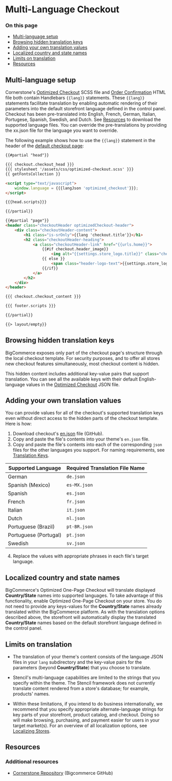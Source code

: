 # Multi-Language Checkout


<div class="otp" id="no-index">

### On this page
- [Multi-language setup](#multi-language-setup)
- [Browsing hidden translation keys](#browsing-hidden-translation-keys)
- [Adding your own translation values](#adding-your-own-translation-values)
- [Localized country and state names](#localized-country-and-state-names)
- [Limits on translation](#limits-on-translation)
- [Resources](#resources)

</div>

## Multi-language setup

Cornerstone's [Optimized Checkout](https://github.com/bigcommerce/cornerstone/blob/master/assets/scss/optimized-checkout.scss) SCSS file and [Order Confirmation](https://github.com/bigcommerce/cornerstone/blob/master/templates/pages/order-confirmation.html) HTML file both contain Handlebars `{{lang}}` statements. These `{{lang}}` statements facilitate translation by enabling automatic rendering of their parameters into the default storefront language defined in the control panel. Checkout has been pre-translated into English, French, German, Italian, Portugese, Spanish, Swedish, and Dutch. See [Resources](https://developer.bigcommerce.com/stencil-docs/localization/localizing-stores#resources) to download the supported language files. You can override the pre-translations by providing the xx.json file for the language you want to override.

The following example shows how to use the `{{lang}}` statement in the header of the [default checkout page](https://github.com/bigcommerce/cornerstone/blob/master/templates/pages/checkout.html): 

```html
{{#partial "head"}}

{{{ checkout.checkout_head }}}
{{{ stylesheet '/assets/css/optimized-checkout.scss' }}}
{{ getFontsCollection }}

<script type="text/javascript">
    window.language = {{{langJson 'optimized_checkout'}}};
</script>

{{{head.scripts}}}

{{/partial}}

{{#partial "page"}}
<header class="checkoutHeader optimizedCheckout-header">
    <div class="checkoutHeader-content">
        <h1 class="is-srOnly">{{lang 'checkout.title'}}</h1>
        <h2 class="checkoutHeader-heading">
            <a class="checkoutHeader-link" href="{{urls.home}}">
                {{#if checkout.header_image}}
                    <img alt="{{settings.store_logo.title}}" class="checkoutHeader-logo" id="logoImage" src="{{ checkout.header_image }}"/>
                {{ else }}
                    <span class="header-logo-text">{{settings.store_logo.title}}</span>
                {{/if}}
            </a>
        </h2>
    </div>
</header>

{{{ checkout.checkout_content }}}

{{{ footer.scripts }}}

{{/partial}}

{{> layout/empty}}
```

## Browsing hidden translation keys
BigCommerce exposes only part of the checkout page's structure through the local checkout template. For security purposes, and to offer all stores new checkout features simultaneously, most checkout content is hidden.

This hidden content includes additional key-value pairs that support translation. You can see all the available keys with their default English-language values in the [Optimized Checkout](https://github.com/bigcommerce/checkout-js/blob/master/src/app/locale/translations/en.json) JSON file.

## Adding your own translation values

You can provide values for all of the checkout's supported translation keys even without direct access to the hidden parts of the checkout template. Here is how:

1. Download checkout's [en.json](https://github.com/bigcommerce/checkout-js/blob/master/src/app/locale/translations/en.json) file (GitHub).
2. Copy and paste the file's contents into your theme's `en.json` file.
3. Copy and paste the file's contents into each of the corresponding `json` files for the other languages you support. For naming requirements, see [Translation Keys](https://developer.bigcommerce.com/stencil-docs/localization/translation-keys#the-schema).

| Supported Language | Required Translation File Name |
|-|-|
| German | `de.json` |
| Spanish (Mexico) | `es-MX.json` |
| Spanish | `es.json` |
| French | `fr.json` |
| Italian | `it.json` |
| Dutch | `nl.json` |
| Portuguese (Brazil)| `pt-BR.json`|
| Portuguese (Portugal) | `pt.json`|
| Swedish | `sv.json`|

4. Replace the values with appropriate phrases in each file's target language.

## Localized country and state names

BigCommerce's Optimized One-Page Checkout will translate displayed **Country/State** names into supported languages. To take advantage of this functionality, enable Optimized One-Page Checkout on your store. You do not need to provide any keys-values for the **Country/State** names already translated within the BigCommerce platform. As with the translation options described above, the storefront will automatically display the translated **Country/State** names based on the default storefront language defined in the control panel.

## Limits on translation

* The translation of your theme's content consists of the language JSON files in your `lang` subdirectory and the key-value pairs for the parameters (beyond **Country/State**) that you choose to translate. 


* Stencil's multi-language capabilities are limited to the strings that you specify within the theme. The Stencil framework does not currently translate content rendered from a store's database; for example, products' names.

* Within these limitations, if you intend to do business internationally, we recommend that you specify appropriate alternate-language strings for key parts of your storefront, product catalog, and checkout. Doing so will make browsing, purchasing, and payment easier for users in your target market(s). For an overview of all localization options, see [Localizing Stores](https://developer.bigcommerce.com/stencil-docs/localization/localizing-stores).

## Resources

### Additional resources

* [Cornerstone Repository](https://github.com/bigcommerce/cornerstone) (Bigcommerce GitHub)
